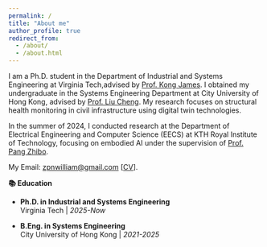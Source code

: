 ```yaml
---
permalink: /
title: "About me"
author_profile: true
redirect_from: 
  - /about/
  - /about.html
---
```


I am a Ph.D. student in the Department of Industrial and Systems Engineering at Virginia Tech,advised by [Prof. Kong James](https://www.ise.vt.edu/people/faculty/kong.html). I obtained my undergraduate in the Systems Engineering Department at City University of Hong Kong, advised by  [Prof. Liu Cheng](https://www.cityu.edu.hk/stfprofile/ChengLiu.htm). My research focuses on structural health monitoring in civil infrastructure using digital twin technologies.

In the summer of 2024, I conducted research at the Department of Electrical Engineering and Computer Science (EECS) at KTH Royal Institute of Technology, focusing on embodied AI under the supervision of [Prof. Pang Zhibo](https://www.kth.se/profile/zhibo).

My Email: zpnwilliam@gmail.com [[CV](../files/CV.pdf)].


**📚 Education**
- **Ph.D. in Industrial and Systems Engineering**  
  Virginia Tech | *2025-Now*  

- **B.Eng. in Systems Engineering**  
  City University of Hong Kong | *2021-2025*  
